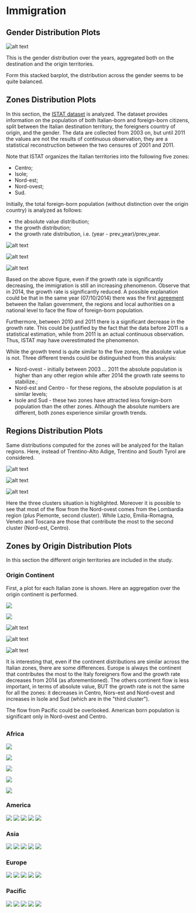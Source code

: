 # Immigration

## Gender Distribution Plots
![alt text](https://github.com/SaraR-1/Immigration/blob/master/Plots/gender_distribution.png)

This is the gender distribution over the years, aggregated both on the destination and the origin territories.

Form this stacked barplot, the distribution across the gender seems to be quite balanced.

## Zones Distribution Plots

In this section, the [ISTAT dataset](http://stra-dati.istat.it/Index.aspx#) is analyzed. The dataset provides information on the population of both Italian-born and foreign-born citizens, split between the Italian destination territory, the foreigners country of origin, and the gender. The data are collected from 2003 on, but until 2011 the values are not the results of continuous observation, they are a statistical reconstruction between the two censures of 2001 and 2011.

Note that ISTAT organizes the Italian territories into the following five zones:
- Centro;
- Isole;
- Nord-est;
- Nord-ovest;
- Sud.

Initially, the total foreign-born population (without distinction over the origin country) is analyzed as follows:
- the absolute value distribution;
- the growth distribution;
- the growth rate distribution, i.e. (year - prev_year)/prev_year.

![alt text](https://github.com/SaraR-1/Immigration/blob/master/Plots/zone.png)

![alt text](https://github.com/SaraR-1/Immigration/blob/master/Plots/zone_abs_growth.png)

![alt text](https://github.com/SaraR-1/Immigration/blob/master/Plots/zone_prev_growth.png)

Based on the above figure, even if the growth rate is significantly decreasing, the immigration is still an increasing phenomenon. Observe that in 2014, the growth rate is significantly reduced. A possible explanation could be that in the same year (07/10/2014) there was the first [agreement](http://www.interno.gov.it/sites/default/files/sub-allegato_n._25_-_intesa_conferenza_stato_regioni_del_10_luglio_2014.pdf) between the Italian government, the regions and local authorities on a national level to face the flow of foreign-born population.

Furthermore, between 2010 and 2011 there is a significant decrease in the growth rate. This could be justified by the fact that the data before 2011 is a statistical estimation, while from 2011 is an actual continuous observation. Thus, ISTAT may have overestimated the phenomenon.

While the growth trend is quite similar to the five zones, the absolute value is not. Three different trends could be distinguished from this analysis:
- Nord-ovest - initially between 2003 ... 2011 the absolute population is higher than any other region while after 2014 the growth rate seems to stabilize.;
- Nord-est and Centro - for these regions, the absolute population is at similar levels;
- Isole and Sud - these two zones have attracted less foreign-born population than the other zones. Although the absolute numbers are different, both zones experience similar growth trends.

## Regions Distribution Plots
Same distributions computed for the zones will be analyzed for the Italian regions. Here, instead of Trentino-Alto Adige, Trentino and South Tyrol are considered.

![alt text](https://github.com/SaraR-1/Immigration/blob/master/Plots/region_abs.png)

![alt text](https://github.com/SaraR-1/Immigration/blob/master/Plots/region_abs_growth.png)

![alt text](https://github.com/SaraR-1/Immigration/blob/master/Plots/region_prev_growth.png)

Here the three clusters situation is highlighted. Moreover it is possible to see that most of the flow from the Nord-ovest comes from the Lombardia region (plus Piemonte, second cluster). While Lazio, Emilia-Romagna, Veneto and Toscana are those that contribute the most to the second cluster (Nord-est, Centro).

## Zones by Origin Distribution Plots
In this section the different origin territories are included in the study. 

### Origin Continent
First, a plot for each Italian zone is shown. Here an aggregation over the origin continent is performed.

![](https://github.com/SaraR-1/Immigration/blob/master/Plots/continent_distr_Centro.png) 

![](https://github.com/SaraR-1/Immigration/blob/master/Plots/continent_distr_Isole.png)

![alt text](https://github.com/SaraR-1/Immigration/blob/master/Plots/continent_distr_Nord-est.png)

![alt text](https://github.com/SaraR-1/Immigration/blob/master/Plots/continent_distr_Nord-ovest.png)

![alt text](https://github.com/SaraR-1/Immigration/blob/master/Plots/continent_distr_Sud.png)

It is interesting that, even if the continent distributions are similar across the Italian zones, there are some differences. Europe is always the continent that contributes the most to the Italy foreigners flow and the growth rate decreases from 2014 (as aforementioned). The others continent flow is less important, in terms of absolute value, BUT the growth rate is not the same for all the zones: it decreases in Centro, Nors-est and Nord-ovest and increases in Isole and Sud (which are in the "third cluster").

The flow from Pacific could be overlooked. American born population is significant only in Nord-ovest and Centro.

## 

### Africa
![](https://github.com/SaraR-1/Immigration/blob/master/Plots/completeAfrica_Centro.png)

![](https://github.com/SaraR-1/Immigration/blob/master/Plots/completeAfrica_Isole.png) 

![](https://github.com/SaraR-1/Immigration/blob/master/Plots/completeAfrica_Nord-es.png) 

![](https://github.com/SaraR-1/Immigration/blob/master/Plots/completeAfrica_Nord-ovest.png) 

![](https://github.com/SaraR-1/Immigration/blob/master/Plots/completeAfrica_Sud.png) 

### America
![](https://github.com/SaraR-1/Immigration/blob/master/Plots/completeAmerica_Centro.png) 
![](https://github.com/SaraR-1/Immigration/blob/master/Plots/completeAmerica_Isole.png) 
![](https://github.com/SaraR-1/Immigration/blob/master/Plots/completeAmerica_Nord-es.png) 
![](https://github.com/SaraR-1/Immigration/blob/master/Plots/completeAmerica_Nord-ovest.png) 
![](https://github.com/SaraR-1/Immigration/blob/master/Plots/completeAmerica_Sud.png) 

### Asia
![](https://github.com/SaraR-1/Immigration/blob/master/Plots/completeAsia_Centro.png) 
![](https://github.com/SaraR-1/Immigration/blob/master/Plots/completeAsia_Isole.png) 
![](https://github.com/SaraR-1/Immigration/blob/master/Plots/completeAsia_Nord-es.png) 
![](https://github.com/SaraR-1/Immigration/blob/master/Plots/completeAsia_Nord-ovest.png) 
![](https://github.com/SaraR-1/Immigration/blob/master/Plots/completeAsia_Sud.png) 

### Europe
![](https://github.com/SaraR-1/Immigration/blob/master/Plots/completeEurope_Centro.png) 
![](https://github.com/SaraR-1/Immigration/blob/master/Plots/completeEurope_Isole.png) 
![](https://github.com/SaraR-1/Immigration/blob/master/Plots/completeEurope_Nord-es.png) 
![](https://github.com/SaraR-1/Immigration/blob/master/Plots/completeEurope_Nord-ovest.png) 
![](https://github.com/SaraR-1/Immigration/blob/master/Plots/completeEurope_Sud.png) 

### Pacific
![](https://github.com/SaraR-1/Immigration/blob/master/Plots/completePacific_Centro.png) 
![](https://github.com/SaraR-1/Immigration/blob/master/Plots/completePacific_Isole.png) 
![](https://github.com/SaraR-1/Immigration/blob/master/Plots/completePacific_Nord-es.png) 
![](https://github.com/SaraR-1/Immigration/blob/master/Plots/completePacific_Nord-ovest.png) 
![](https://github.com/SaraR-1/Immigration/blob/master/Plots/completePacific_Sud.png)
